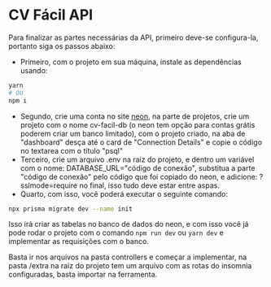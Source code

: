 # CV Fácil API
Para finalizar as partes necessárias da API, primeiro deve-se configura-la, portanto siga os passos abaixo:

- Primeiro, com o projeto em sua máquina, instale as dependências usando:
```bash
yarn
# OU
npm i
```
- Segundo, crie uma conta no site [neon](https://console.neon.tech/sign_in), na parte de projetos, crie um projeto com o nome cv-facil-db (o neon tem opção para contas grátis poderem criar um banco limitado), com o projeto criado, na aba de "dashboard" desça até o card de "Connection Details" e copie o código no textarea com o título "psql"
- Terceiro, crie um arquivo .env na raiz do projeto, e dentro um variável com o nome: DATABASE_URL="código de conexão", substitua a parte "código de conexão" pelo código que foi copiado do neon, e adicione: ?sslmode=require no final, isso tudo deve estar entre aspas.
- Quarto, com isso, você poderá executar o seguinte comando: 
```bash
npx prisma migrate dev --name init
```
Isso irá criar as tabelas no banco de dados do neon, e com isso você já pode rodar o projeto com o comando ```npm run dev``` ou ```yarn dev``` e implementar as requisições com o banco.

Basta ir nos arquivos na pasta controllers e começar a implementar, na pasta /extra na raiz do projeto tem um arquivo com as rotas do insomnia configuradas, basta importar na ferramenta.
